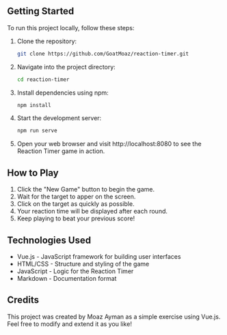 ## Getting Started

To run this project locally, follow these steps:

1. Clone the repository:
    ```bash
    git clone https://github.com/GoatMoaz/reaction-timer.git
    ```
2. Navigate into the project directory:
    ```bash
    cd reaction-timer
    ```
3. Install dependencies using npm:
    ```bash
    npm install
    ```
4. Start the development server:
    ```bash
    npm run serve
    ```
5. Open your web browser and visit http://localhost:8080 to see the Reaction Timer game in action.

## How to Play
1. Click the "New Game" button to begin the game.
2. Wait for the target to apper on the screen.
3. Click on the target as quickly as possible.
4. Your reaction time will be displayed after each round.
5. Keep playing to beat your previous score!

## Technologies Used
* Vue.js - JavaScript framework for building user interfaces
* HTML/CSS - Structure and styling of the game
* JavaScript - Logic for the Reaction Timer
* Markdown - Documentation format

## Credits
This project was created by Moaz Ayman as a simple exercise using Vue.js. Feel free to modify and extend it as you like!

